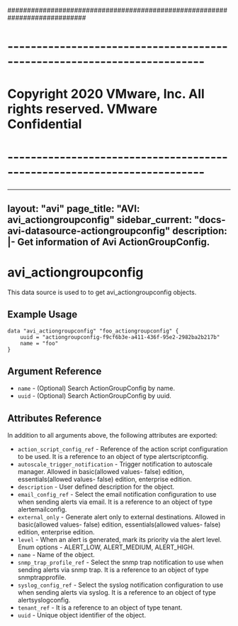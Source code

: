 ############################################################################
# ------------------------------------------------------------------------
# Copyright 2020 VMware, Inc.  All rights reserved. VMware Confidential
# ------------------------------------------------------------------------
###

---
layout: "avi"
page_title: "AVI: avi_actiongroupconfig"
sidebar_current: "docs-avi-datasource-actiongroupconfig"
description: |-
  Get information of Avi ActionGroupConfig.
---

# avi_actiongroupconfig

This data source is used to to get avi_actiongroupconfig objects.

## Example Usage

```hcl
data "avi_actiongroupconfig" "foo_actiongroupconfig" {
    uuid = "actiongroupconfig-f9cf6b3e-a411-436f-95e2-2982ba2b217b"
    name = "foo"
}
```

## Argument Reference

* `name` - (Optional) Search ActionGroupConfig by name.
* `uuid` - (Optional) Search ActionGroupConfig by uuid.

## Attributes Reference

In addition to all arguments above, the following attributes are exported:

* `action_script_config_ref` - Reference of the action script configuration to be used. It is a reference to an object of type alertscriptconfig.
* `autoscale_trigger_notification` - Trigger notification to autoscale manager. Allowed in basic(allowed values- false) edition, essentials(allowed values- false) edition, enterprise edition.
* `description` - User defined description for the object.
* `email_config_ref` - Select the email notification configuration to use when sending alerts via email. It is a reference to an object of type alertemailconfig.
* `external_only` - Generate alert only to external destinations. Allowed in basic(allowed values- false) edition, essentials(allowed values- false) edition, enterprise edition.
* `level` - When an alert is generated, mark its priority via the alert level. Enum options - ALERT_LOW, ALERT_MEDIUM, ALERT_HIGH.
* `name` - Name of the object.
* `snmp_trap_profile_ref` - Select the snmp trap notification to use when sending alerts via snmp trap. It is a reference to an object of type snmptrapprofile.
* `syslog_config_ref` - Select the syslog notification configuration to use when sending alerts via syslog. It is a reference to an object of type alertsyslogconfig.
* `tenant_ref` - It is a reference to an object of type tenant.
* `uuid` - Unique object identifier of the object.

